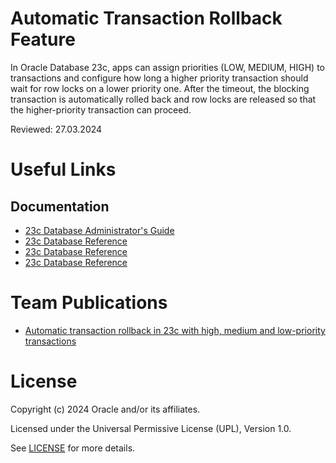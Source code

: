 # Automatic Transaction Rollback Feature 

In Oracle Database 23c, apps can assign priorities (LOW, MEDIUM, HIGH) to transactions and configure how long a higher priority transaction should wait for row locks on a lower priority one. After the timeout, the blocking transaction is automatically rolled back and row locks are released so that the higher-priority transaction can proceed.
 
Reviewed: 27.03.2024

# Useful Links

## Documentation

- [23c Database Administrator's Guide](https://docs.oracle.com/en/database/oracle/oracle-database/23/admin/managing-transactions.html#GUID-14B028D0-48EA-4675-A113-48286AFCD8AB)
- [23c Database Reference](https://docs.oracle.com/en/database/oracle/oracle-database/23/refrn/TXN_PRIORITY.html#GUID-9E60833D-8B58-4E71-9CAF-60EB4C5648C7)
- [23c Database Reference](https://docs.oracle.com/en/database/oracle/oracle-database/23/refrn/TXN_AUTO_ROLLBACK_HIGH_PRIORITY_WAIT_TARGET.html#GUID-B835CD39-221B-40CF-8F59-098101FD2D74)
- [23c Database Reference](https://docs.oracle.com/en/database/oracle/oracle-database/23/refrn/TXN_AUTO_ROLLBACK_MODE.html#GUID-454171AA-19AA-44FC-A18D-0DE7C4676190)


# Team Publications

- [Automatic transaction rollback in 23c with high, medium and low-priority transactions](https://blogs.oracle.com/coretec/post/automatic-transaction-rollback-in-23c)

# License

Copyright (c) 2024 Oracle and/or its affiliates.

Licensed under the Universal Permissive License (UPL), Version 1.0.

See [LICENSE](https://github.com/oracle-devrel/technology-engineering/blob/main/LICENSE) for more details.
